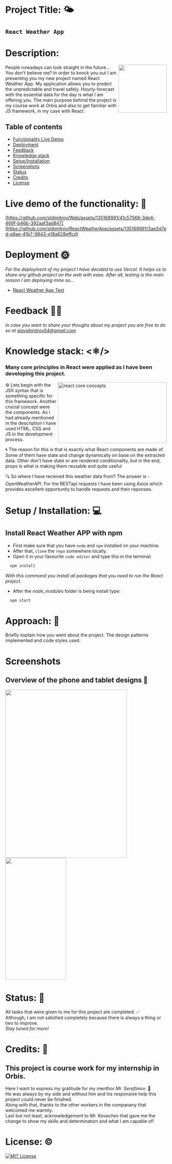 # Project Title: 🌤️ #
## `React Weather App`

# Description: #
<img align="right" width="150" height="150" src="https://github.com/sldimitrov/ReactWeatherApp/assets/135168991/411e28f1-4dd0-4c6c-8758-1ddeff414195"/>
 People nowadays can look straight in the future... You don't believe me? In order to knock you out I am presenting you my new project named React Weather App. My application allows you to predict the unpredictable and travel safely. Hourly-forecast with the essential data for the day is what I am offering you. The main purpose behind the project is my course work at Orbis and also to get familiar with JS framework, in my case with React.

## Table of contents
* [Functionality Live Demo](https://github.com/sldimitrov/ReactWeatherApp/blob/main/README.md#live-demo-of-the-functionality-)
* [Deployment](https://github.com/sldimitrov/ReactWeatherApp/blob/main/README.md#deployment-)
* [Feedback](https://github.com/sldimitrov/ReactWeatherApp/blob/main/README.md#feedback-)
* [Knowledge stack](https://github.com/sldimitrov/ReactWeatherApp/blob/main/README.md#knowledge-stack-%EF%B8%8F)
* [Setup/Installation](https://github.com/sldimitrov/ReactWeatherApp/blob/main/README.md#setup--installation-)
* [Screenshots](https://github.com/sldimitrov/ReactWeatherApp/blob/main/README.md#screenshots)
* [Status](https://github.com/sldimitrov/ReactWeatherApp/blob/main/README.md#status-)
* [Credits](https://github.com/sldimitrov/ReactWeatherApp/blob/main/README.md#credits-)
* [License](https://github.com/sldimitrov/ReactWeatherApp/blob/main/README.md#license-%EF%B8%8F)

# Live demo of the functionality: 🔗 #
[https://github.com/sldimitrov/Web/assets/135168991/41c57568-3de4-469f-b46b-392aaf3ad847](https://github.com/sldimitrov/ReactWeatherApp/assets/135168991/3ae2d7ed-a9ae-41b7-9843-e18a628effcd)

# Deployment 🌞 #
*For the deployment of my project I have decided to use Vercel. It helps us to share any github project on the web with ease. After all, testing is the main reason I am deploying mine so...*
 - [React Weather App Test](https://react-weather-app-ten.vercel.app/)
# Feedback 💭💭  #
*In case you want to share your thoughs about my project you are free to do so at slavidimitrov54@gmail.com*

# Knowledge stack: <⚛️/> #
 ### Many core principles in React were applied as I have been developing this project.
 <img align="right" width="340" height="190" alt="react core concepts" src="https://github.com/sldimitrov/ReactWeatherApp/assets/135168991/7b864aeb-9cf4-49a4-905e-ec10290f2932" /> 
 <p>
 ⚙️ Lets begin with the JSX syntax that is something specific for this framework.
Another crucial concept were the components. As I had already mentioned in the description I have used HTML, CSS and JS in the development process. <br/>
  
 🌀 The reason for this is that is exactly what React components are made of. Some of them have state and change dynamically on base on the extracted data. Other don't have state or are rendered conditionality, but in the end, props is what is making them reusable and quite useful <br/>

🔍 So where I have received this weather data from? The answer is - OpenWeatherAPI. For the RESTapi requests I have been using Axios which provides excellent opportunity to handle requests and their reponses.
 </p> 


# Setup / Installation: 💻 #

## Install React Weather APP with npm

* First make sure that you have `node` and `npm` installed on your machine.
* After that, `clone` the `repo` somewhere locally.
* Open it in your favourite `code editor` and type this in the terminal:

```bash
  npm install
```
*With this command you install all packages that you need to run the React project.*
* After the *node_modules* folder is being install type:
```bash
  npm start
```

# Approach: 🚶 #
Briefly explain how you went about the project. The design patterns implemented and code styles used.

# Screenshots #
## Overview of the phone and tablet designs 🎨
<img src="https://github.com/sldimitrov/ReactWeatherApp/assets/135168991/e40d4b5f-01f9-4f00-a59d-e76925b5da06" width="380" height="525"/>
<img src="https://github.com/sldimitrov/ReactWeatherApp/assets/135168991/999271ae-221a-4011-9b92-feecf9c6234e" width="190" height="380" />

# Status: 📶
All tasks that were given to me for this project are completed. ✅ <br/> 
Although, I am not satisfied completely because there is always a thing or two to improve. <br/>
*Stay tuned for more!*

# Credits: 📝
## This project is course work for my internship in Orbis. <br/>
Here I want to express my gratitude for my menthor *Mr. Serafimov*. 🙏 <br/>
He was always by my side and without him and his responsive help this project could never be finished. <br/>
Along with that, thanks to the other workers in the companany that welcomed me warmly. <br/>
Last but not least, acknowledgement to *Mr. Kovachev* that gave me the change to show my skills and determination and what I am capable of!

# License: ©️
[![MIT License](https://img.shields.io/badge/License-MIT-green.svg)](https://choosealicense.com/licenses/mit/)
